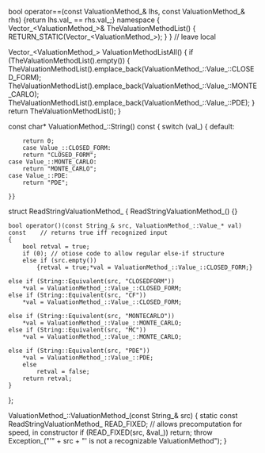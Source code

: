 
bool operator==(const ValuationMethod_& lhs, const ValuationMethod_& rhs) {return lhs.val_ == rhs.val_;}
namespace
{
    Vector_<ValuationMethod_>& TheValuationMethodList()
    {
        RETURN_STATIC(Vector_<ValuationMethod_>);
    }
}    // leave local


Vector_<ValuationMethod_> ValuationMethodListAll()
{
   if (TheValuationMethodList().empty())
   {
     TheValuationMethodList().emplace_back(ValuationMethod_::Value_::CLOSED_FORM);
     TheValuationMethodList().emplace_back(ValuationMethod_::Value_::MONTE_CARLO);
     TheValuationMethodList().emplace_back(ValuationMethod_::Value_::PDE);
   }
   return TheValuationMethodList();
}


const char* ValuationMethod_::String() const
{
    switch (val_)
    {
    default:
	
        return 0;
		case Value_::CLOSED_FORM:
		return "CLOSED_FORM";
	case Value_::MONTE_CARLO:
		return "MONTE_CARLO";
	case Value_::PDE:
		return "PDE";
		
    }}
struct ReadStringValuationMethod_
{
	ReadStringValuationMethod_() {}

    bool operator()(const String_& src, ValuationMethod_::Value_* val) const    // returns true iff recognized input
    {
        bool retval = true;
		if (0);	// otiose code to allow regular else-if structure
		else if (src.empty())
			{retval = true;*val = ValuationMethod_::Value_::CLOSED_FORM;}
		
	else if (String::Equivalent(src, "CLOSEDFORM"))
		*val = ValuationMethod_::Value_::CLOSED_FORM;
	else if (String::Equivalent(src, "CF"))
		*val = ValuationMethod_::Value_::CLOSED_FORM;

	else if (String::Equivalent(src, "MONTECARLO"))
		*val = ValuationMethod_::Value_::MONTE_CARLO;
	else if (String::Equivalent(src, "MC"))
		*val = ValuationMethod_::Value_::MONTE_CARLO;

	else if (String::Equivalent(src, "PDE"))
		*val = ValuationMethod_::Value_::PDE;
        else
            retval = false;
        return retval;
    }
};

ValuationMethod_::ValuationMethod_(const String_& src)
{
    static const ReadStringValuationMethod_ READ_FIXED;    // allows precomputation for speed, in constructor
    if (READ_FIXED(src, &val_))
        return;
   throw Exception_("'" + src + "' is not a recognizable ValuationMethod"); 
}
